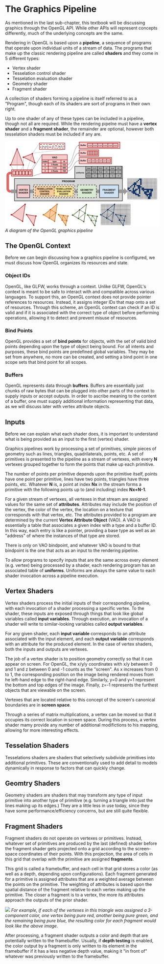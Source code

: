 # The Graphics Pipeline

As mentioned in the last sub-chapter, this textbook will be discussing graphics through the OpenGL API.
While other APIs will represent concepts differently, much of the underlying concepts are the same.

Rendering in OpenGL is based upon a **pipeline**, a sequence of programs that operate upon individual units of a stream of data.
The programs that make up the classic rendering pipeline are called **shaders** and they come in 5 different types:

- Vertex shader
- Tesselation control shader
- Tesselation evaluation shader
- Geometry shader
- Fragment shader

A collection of shaders forming a pipeline is itself referred to as a "Program", though each of its shaders are sort of programs in their own right.

Up to one shader of any of these types can be included in a pipeline, though not all are required.
While the rendering pipelne must have a **vertex shader** and a **fragment shader**, the remainder are optional, however both tesselation shaders must be included if any are.


![](./img/OpenGLPipeline.svg)
*A diagram of the OpenGL graphics pipeline*

## The OpenGL Context

Before we can begin discussing how a graphics pipeline is configured, we must discuss how OpenGL organizes its resources and state.

### Object IDs

OpenGL, like GLFW, works through a context. Unlike GLFW, OpenGL's context is meant to be safe to interact with and compatible across various languages.
To support this, an OpenGL context does not provide pointer references to resources.
Instead, it assigns integer IDs that map onto a set of resources.
Through this scheme, an OpenGL context can check if an ID is valid and if it is associated with the correct type of object before performing operations, allowing it to detect and prevent misuse of resources.

### Bind Points

OpenGL provides a set of **bind points** for objects, with the set of valid bind points depending upon the type of object being bound.
For all intents and purposes, these bind points are predefined global variables.
They may be set from anywhere, no more can be created, and setting a bind point in one scope sets that bind point for all scopes.

### Buffers

OpenGL represents data through **buffers**.
Buffers are essentially just chunks of raw bytes that can be plugged into other parts of the context to supply inputs or accept outputs.
In order to ascribe meaning to the content of a buffer, one must supply additional information representing that data, as we will discuss later with vertex attribute objects.


## Inputs

Before we can explain what each shader does, it is important to understand what is being provided as an input to the first (vertex) shader.

Graphics pipelines work by processing a set of primitives, simple pieces of geometry such as lines, triangles, quadrilaterals, points, etc.
A set of primitives is presented to the pipeline as a stream of vertexes, with every **N** vertexes grouped together to form the points that make up each primitive.

The number of points per primitive depends upon the primitive itself, points have one point per primitive, lines have two points, triangles have three points, etc.
Whatever **N** is, a point at index **Nx** in the stream forms a primitive with the following points up to (and including) index **Nx+N-1**.

For a given stream of vertexes, all vertexes in that stream are assigned values for the same set of **attributes**.
Attributes may include the position of the vertex, the color of the vertex, the location on a texture that corresponds with that vertex, etc.
The attributes provided to a program are determined by the current **Vertex Attribute Object** (VAO).
A VAO is essentially a table that associates a given index with a type and a buffer ID.
In this way, each entry is like a pointer, providing a base type as well as an "address" of where the instances of that type are stored.

There is only on VAO bindpoint, and whatever VAO is bound to that bindpoint is the one that acts as an input to the rendering pipeline.

To allow programs to specify inputs that are the same across every element (e.g. vertex) being processed by a shader, each rendering program has an associated table of **uniforms**.
Uniforms are always the same value to each shader invocation across a pipeline execution.

## Vertex Shaders

Vertex shaders process the initial inputs of their corresponding pipeline, with each invocation of a shader processing a specific vertex.
To the shader, these inputs are exposed through things that look like global variables called **input variables**.
Through execution, an invocation of a shader will write to similar-looking variables called **output variables**.

For any given shader, each **input variable** corresponds to an attribute associated with the input element, and each **output variable** corresponds with an attribute for the produced element.
In the case of vertex shaders, both the inputs and outputs are vertexes.

The job of a vertex shader is to position geometry correctly so that it can appear on screen.
For OpenGL, the x/y/y coordinates with x/y between 0 and 1 and z between 0 and -1 counts as the "screen".
As x increases from 0 to 1, the corresponding position on the image being rendered moves from he left-hand edge to the right-hand edge.
Similarly, y=0 and y=1 represent the bottom and top edges of the image.
Finally, z=-1 represents the furthest objects that are viewable on the screen.

Vertexes that are located relative to this concept of the screen's canonical boundaries are in **screen space**.

Through a series of matrix multiplications, a vertex can be moved so that it occupies its correct location in screen space.
During this process, a vertex shader mamy provide any number of additional modifictions to his mapping, allowing for more interesting effects.

## Tesselation Shaders

Tesselations shaders are shaders that selectively subdivide primitives into additional primitives.
These are conventionally used to add detail to models dynamically in response to factors that can quickly change.

## Geomtry Shaders

Geometry shaders are shaders that may transform any type of input primitive into another type of primitive (e.g. turning a triangle into just the lines making up its edges.)
They are a little less in use today, since they have some performance/efficiency concerns, but are still quite flexible.

## Fragment Shaders

Fragment shaders do not operate on vertexes or primitives.
Instead, whatever set of primitives are produced by the last (defined) shader before the fragment shader gets projected onto a grid according to the screen-space coordinates of their points.
With this projection, the area of cells in this grid that overlap with the primitive are assigned **fragments**.

This grid is called a framebuffer, and each cell in that grid stores a color (as well as a depth, depending upon configurations).
Each fragment generated for a primitive is assigned attributes that are a weighted average between the points on the primitive.
The weighting of attributes is based upon the spatial distance of the fragment relative to each vertex making up the primitive.
The closer a fragment is to a vertex, the more its attributes approach the outputs of the prior shader.

![](https://upload.wikimedia.org/wikipedia/commons/thumb/0/05/Barycentric_RGB.svg/2048px-Barycentric_RGB.svg.png)
*For example, if each of the vertexes in this triangle was assigned a 3-component color, one vertex being pure red, another being pure green, and the remaining being pure blue, the resulting color for each fragment would look like the above image.*


After processing, a fragment shader outputs a color and depth that are potentially written to the framebuffer.
Usually, if **depth testing** is enabled, the color output by a fragment is only written to its element in the framebuffer if it has a less negative depth value, making it "in front of" whatever was previously written to the framebuffer.








